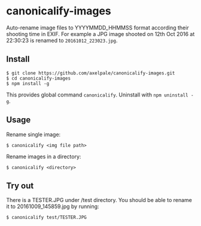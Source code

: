 # canonicalify-images

Auto-rename image files to YYYYMMDD_HHMMSS format according their shooting time in EXIF. For example a JPG image shooted on 12th Oct 2016 at 22:30:23 is renamed to `20161012_223023.jpg`.

## Install

    $ git clone https://github.com/axelpale/canonicalify-images.git
    $ cd canonicalify-images
    $ npm install -g

This provides global command `canonicalify`. Uninstall with `npm uninstall -g`.

## Usage

Rename single image:

    $ canonicalify <img file path>

Rename images in a directory:

    $ canonicalify <directory>

## Try out

There is a TESTER.JPG under /test directory. You should be able to rename it to 20161009_145859.jpg by running:

    $ canonicalify test/TESTER.JPG
